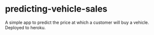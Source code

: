 # predicting-vehicle-sales
A simple app to predict the price at which a customer will buy a vehicle. Deployed to heroku.
